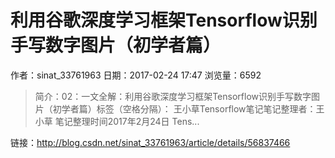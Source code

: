 # 利用谷歌深度学习框架Tensorflow识别手写数字图片（初学者篇）
作者：sinat_33761963
日期：2017-02-24 17:47
浏览量：6592
> 简介：02：一文全解：利用谷歌深度学习框架Tensorflow识别手写数字图片（初学者篇）标签（空格分隔）： 王小草Tensorflow笔记笔记整理者：王小草 
笔记整理时间2017年2月24日 
Tens...

 链接：http://blog.csdn.net/sinat_33761963/article/details/56837466
